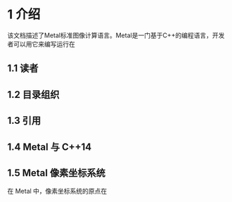 # 1 介绍

该文档描述了Metal标准图像计算语言。Metal是一门基于C++的编程语言，开发者可以用它来编写运行在
 
## 1.1 读者

## 1.2 目录组织

## 1.3 引用

## 1.4 Metal 与 C++14

## 1.5 Metal 像素坐标系统

在 Metal 中，像素坐标系统的原点在